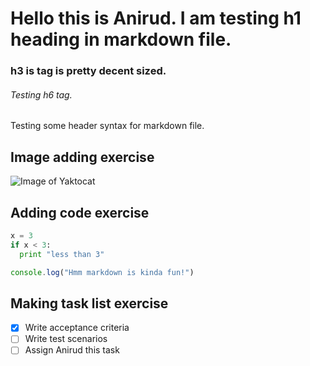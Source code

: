 # Hello this is Anirud. I am testing h1 heading in markdown file.
### h3 is tag is pretty decent sized.
###### Testing h6 tag.


Testing some header syntax for markdown file.


## Image adding exercise

![Image of Yaktocat](https://octodex.github.com/images/yaktocat.png)

## Adding code exercise

``` python
x = 3
if x < 3:
  print "less than 3"
```

``` javascript
console.log("Hmm markdown is kinda fun!")
```

## Making task list exercise

- [x] Write acceptance criteria
- [ ] Write test scenarios
- [ ] Assign Anirud this task

